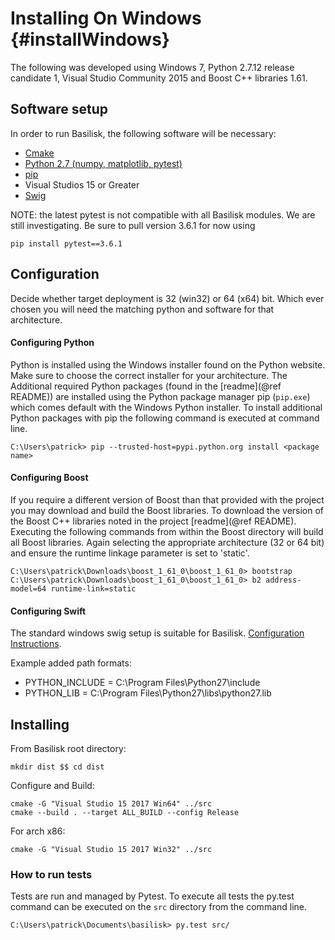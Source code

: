 # Installing On Windows {#installWindows}

The following was developed using Windows 7, Python 2.7.12 release candidate 1, Visual Studio Community 2015 and Boost C++ libraries 1.61.

## Software setup

In order to run Basilisk, the following software will be necessary:

* [Cmake](https://cmake.org/)
* [Python 2.7 (numpy, matplotlib, pytest)](https://www.python.org/downloads/mac-osx/)
* [pip](https://pip.pypa.io/en/stable/installing/)
* Visual Studios 15 or Greater
* [Swig](http://www.swig.org/download.html)

NOTE: the latest pytest is not compatible with all Basilisk modules. We are still investigating.  Be sure to pull version 3.6.1 for now using

`pip install pytest==3.6.1`


## Configuration
Decide whether target deployment is 32 (win32) or 64 (x64) bit. Which ever chosen you will need the matching python and software for that architecture.

#### Configuring Python

Python is installed using the Windows installer found on the Python website. Make sure to choose the correct installer for your architecture. The Additional required Python packages (found in the [readme](@ref README)) are installed using the Python package manager pip (`pip.exe`) which comes default with the Windows Python installer. To install additional Python packages with pip the following command is executed at command line.

```
C:\Users\patrick> pip --trusted-host=pypi.python.org install <package name>
```


#### Configuring Boost

If you require a different version of Boost than that provided with the project you may download and build the Boost libraries. To download the version of the Boost C++ libraries noted in the project [readme](@ref README). Executing the following commands from within the Boost directory will build all Boost libraries. Again selecting the appropriate architecture (32 or 64 bit) and ensure the runtime linkage parameter is set to 'static'.

```
C:\Users\patrick\Downloads\boost_1_61_0\boost_1_61_0> bootstrap
C:\Users\patrick\Downloads\boost_1_61_0\boost_1_61_0> b2 address-model=64 runtime-link=static
```

#### Configuring Swift

The standard windows swig setup is suitable for Basilisk. [Configuration Instructions](http://www.swig.org/Doc1.3/Windows.html#Windows_swig_exe).

Example added path formats:

* PYTHON_INCLUDE = C:\Program Files\Python27\include
* PYTHON_LIB = C:\Program Files\Python27\libs\python27.lib


## Installing

From Basilisk root directory:
```
mkdir dist $$ cd dist
```
Configure and Build:
```
cmake -G "Visual Studio 15 2017 Win64" ../src
cmake --build . --target ALL_BUILD --config Release
```
For arch x86:
```
cmake -G "Visual Studio 15 2017 Win32" ../src
```

### How to run tests

Tests are run and managed by Pytest. To execute all tests the py.test command can be executed on the `src` directory from the command line.

```
C:\Users\patrick\Documents\basilisk> py.test src/
```

